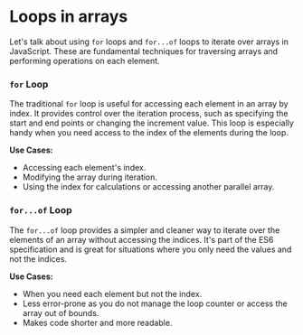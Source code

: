 Loops in arrays
===============

Let's talk about using `for` loops and `for...of` loops to iterate over arrays in JavaScript. These are fundamental techniques for traversing arrays and performing operations on each element.

### `for` Loop

The traditional `for` loop is useful for accessing each element in an array by index. It provides control over the iteration process, such as specifying the start and end points or changing the increment value. This loop is especially handy when you need access to the index of the elements during the loop.

**Use Cases:**

*   Accessing each element's index.
*   Modifying the array during iteration.
*   Using the index for calculations or accessing another parallel array.

### `for...of` Loop

The `for...of` loop provides a simpler and cleaner way to iterate over the elements of an array without accessing the indices. It's part of the ES6 specification and is great for situations where you only need the values and not the indices.

**Use Cases:**

*   When you need each element but not the index.
*   Less error-prone as you do not manage the loop counter or access the array out of bounds.
*   Makes code shorter and more readable.